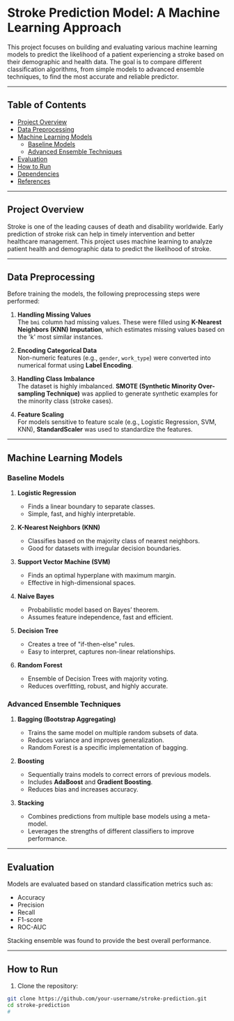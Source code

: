 # Stroke Prediction Model: A Machine Learning Approach

This project focuses on building and evaluating various machine learning models to predict the likelihood of a patient experiencing a stroke based on their demographic and health data. The goal is to compare different classification algorithms, from simple models to advanced ensemble techniques, to find the most accurate and reliable predictor.

---

## Table of Contents

- [Project Overview](#project-overview)
- [Data Preprocessing](#data-preprocessing)
- [Machine Learning Models](#machine-learning-models)
  - [Baseline Models](#baseline-models)
  - [Advanced Ensemble Techniques](#advanced-ensemble-techniques)
- [Evaluation](#evaluation)
- [How to Run](#how-to-run)
- [Dependencies](#dependencies)
- [References](#references)

---

## Project Overview

Stroke is one of the leading causes of death and disability worldwide. Early prediction of stroke risk can help in timely intervention and better healthcare management. This project uses machine learning to analyze patient health and demographic data to predict the likelihood of stroke.

---

## Data Preprocessing

Before training the models, the following preprocessing steps were performed:

1. **Handling Missing Values**  
   The `bmi` column had missing values. These were filled using **K-Nearest Neighbors (KNN) Imputation**, which estimates missing values based on the 'k' most similar instances.

2. **Encoding Categorical Data**  
   Non-numeric features (e.g., `gender`, `work_type`) were converted into numerical format using **Label Encoding**.

3. **Handling Class Imbalance**  
   The dataset is highly imbalanced. **SMOTE (Synthetic Minority Over-sampling Technique)** was applied to generate synthetic examples for the minority class (stroke cases).

4. **Feature Scaling**  
   For models sensitive to feature scale (e.g., Logistic Regression, SVM, KNN), **StandardScaler** was used to standardize the features.

---

## Machine Learning Models

### Baseline Models

1. **Logistic Regression**  
   - Finds a linear boundary to separate classes.  
   - Simple, fast, and highly interpretable.

2. **K-Nearest Neighbors (KNN)**  
   - Classifies based on the majority class of nearest neighbors.  
   - Good for datasets with irregular decision boundaries.

3. **Support Vector Machine (SVM)**  
   - Finds an optimal hyperplane with maximum margin.  
   - Effective in high-dimensional spaces.

4. **Naive Bayes**  
   - Probabilistic model based on Bayes’ theorem.  
   - Assumes feature independence, fast and efficient.

5. **Decision Tree**  
   - Creates a tree of "if-then-else" rules.  
   - Easy to interpret, captures non-linear relationships.

6. **Random Forest**  
   - Ensemble of Decision Trees with majority voting.  
   - Reduces overfitting, robust, and highly accurate.

### Advanced Ensemble Techniques

1. **Bagging (Bootstrap Aggregating)**  
   - Trains the same model on multiple random subsets of data.  
   - Reduces variance and improves generalization.  
   - Random Forest is a specific implementation of bagging.

2. **Boosting**  
   - Sequentially trains models to correct errors of previous models.  
   - Includes **AdaBoost** and **Gradient Boosting**.  
   - Reduces bias and increases accuracy.

3. **Stacking**  
   - Combines predictions from multiple base models using a meta-model.  
   - Leverages the strengths of different classifiers to improve performance.

---

## Evaluation

Models are evaluated based on standard classification metrics such as:

- Accuracy
- Precision
- Recall
- F1-score
- ROC-AUC

Stacking ensemble was found to provide the best overall performance.

---

## How to Run

1. Clone the repository:
```bash
git clone https://github.com/your-username/stroke-prediction.git
cd stroke-prediction
#
